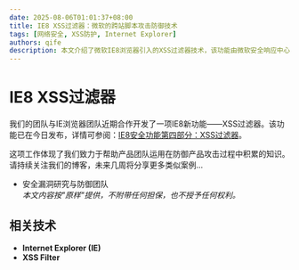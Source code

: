 ```yaml
---
date: 2025-08-06T01:01:37+08:00
title: IE8 XSS过滤器：微软的跨站脚本攻击防御技术
tags: [网络安全, XSS防护, Internet Explorer]
authors: qife
description: 本文介绍了微软IE8浏览器引入的XSS过滤器技术，该功能由微软安全响应中心与IE团队合作开发，旨在帮助产品团队利用安全防御经验来对抗跨站脚本攻击。
---
```


# IE8 XSS过滤器

我们的团队与IE浏览器团队近期合作开发了一项IE8新功能——XSS过滤器。该功能已在今日发布，详情可参阅：[IE8安全功能第四部分：XSS过滤器](http://blogs.msdn.com/ie/archive/2008/07/02/ie8-security-part-iv-the-xss-filter.aspx)。

这项工作体现了我们致力于帮助产品团队运用在防御产品攻击过程中积累的知识。请持续关注我们的博客，未来几周将分享更多类似案例...

- 安全漏洞研究与防御团队  
*本文内容按"原样"提供，不附带任何担保，也不授予任何权利。*

## 相关技术
- **Internet Explorer (IE)**
- **XSS Filter**